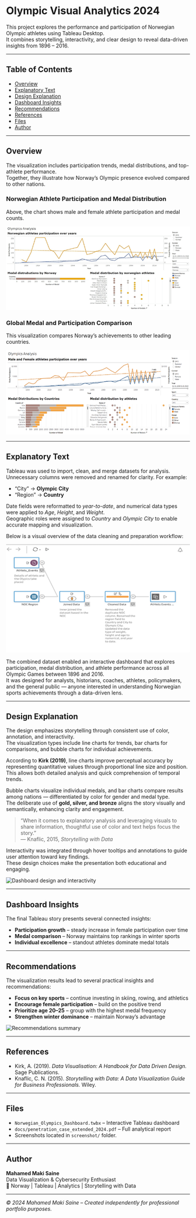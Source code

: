 # Olympic Visual Analytics 2024

This project explores the performance and participation of Norwegian Olympic athletes using Tableau Desktop.  
It combines storytelling, interactivity, and clear design to reveal data-driven insights from 1896 – 2016.

---

## Table of Contents
- [Overview](#overview)
- [Explanatory Text](#explanatory-text)
- [Design Explanation](#design-explanation)
- [Dashboard Insights](#dashboard-insights)
- [Recommendations](#recommendations)
- [References](#references)
- [Files](#files)
- [Author](#author)

---

## Overview

The visualization includes participation trends, medal distributions, and top-athlete performance.  
Together, they illustrate how Norway’s Olympic presence evolved compared to other nations.

### Norwegian Athlete Participation and Medal Distribution
Above, the chart shows male and female athlete participation and medal counts.

![Norwegian athlete participation and medals](./screenshot/01_olympics_overview.png)

### Global Medal and Participation Comparison
This visualization compares Norway’s achievements to other leading countries.

![Global Olympic overview](./screenshot/02_global_overview.png)

---

## Explanatory Text

Tableau was used to import, clean, and merge datasets for analysis.  
Unnecessary columns were removed and renamed for clarity. For example:  
- “City” → **Olympic City**  
- “Region” → **Country**  

Date fields were reformatted to *year-to-date*, and numerical data types were applied to *Age*, *Height*, and *Weight*.  
Geographic roles were assigned to *Country* and *Olympic City* to enable accurate mapping and visualization.

Below is a visual overview of the data cleaning and preparation workflow:

![Data cleaning workflow](./screenshot/03_data_cleaning.png)

The combined dataset enabled an interactive dashboard that explores participation, medal distribution, and athlete performance across all Olympic Games between 1896 and 2016.  
It was designed for analysts, historians, coaches, athletes, policymakers, and the general public — anyone interested in understanding Norwegian sports achievements through a data-driven lens.

---

## Design Explanation

The design emphasizes storytelling through consistent use of color, annotation, and interactivity.  
The visualization types include line charts for trends, bar charts for comparisons, and bubble charts for individual achievements.

According to **Kirk (2019)**, line charts improve perceptual accuracy by representing quantitative values through proportional line size and position.  
This allows both detailed analysis and quick comprehension of temporal trends.

Bubble charts visualize individual medals, and bar charts compare results among nations — differentiated by color for gender and medal type.  
The deliberate use of **gold, silver, and bronze** aligns the story visually and semantically, enhancing clarity and engagement.

> “When it comes to explanatory analysis and leveraging visuals to share information, thoughtful use of color and text helps focus the story.”  
> — Knaflic, 2015, *Storytelling with Data*

Interactivity was integrated through hover tooltips and annotations to guide user attention toward key findings.  
These design choices make the presentation both educational and engaging.

![Dashboard design and interactivity](./screenshot/04_chart_design_example.png)

---

## Dashboard Insights

The final Tableau story presents several connected insights:

- **Participation growth** – steady increase in female participation over time  
- **Medal comparison** – Norway maintains top rankings in winter sports  
- **Individual excellence** – standout athletes dominate medal totals  

---

## Recommendations

The visualization results lead to several practical insights and recommendations:

- **Focus on key sports** – continue investing in skiing, rowing, and athletics  
- **Encourage female participation** – build on the positive trend  
- **Prioritize age 20–25** – group with the highest medal frequency  
- **Strengthen winter dominance** – maintain Norway’s advantage  

![Recommendations summary](./screenshot/05_recommendations_chart.png)

---

## References

- Kirk, A. (2019). *Data Visualisation: A Handbook for Data Driven Design.* Sage Publications.  
- Knaflic, C. N. (2015). *Storytelling with Data: A Data Visualization Guide for Business Professionals.* Wiley.

---

## Files

- `Norwegian_Olympics_Dashboard.twbx` – Interactive Tableau dashboard  
- `docs/penetration_case_extended_2024.pdf` – Full analytical report  
- Screenshots located in `screenshot/` folder.  

---

## Author

**Mahamed Maki Saine**  
Data Visualization & Cybersecurity Enthusiast  
📍 Norway | Tableau | Analytics | Storytelling with Data  

---

*© 2024 Mahamed Maki Saine – Created independently for professional portfolio purposes.*
